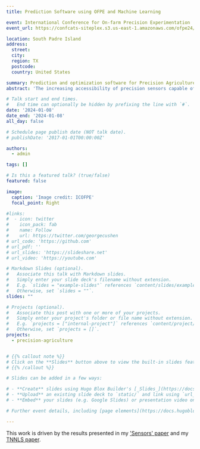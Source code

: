 ```yaml
---
title: Prediction Software using OFPE and Machine Learning

event: International Conference for On-farm Precision Experimentation
event_url: https://confcats-siteplex.s3.us-east-1.amazonaws.com/ofpe24/ICOFPE_2024_Program_aa67d7eab0.pdf

location: South Padre Island
address:
  street: 
  city: 
  region: TX
  postcode: 
  country: United States

summary: Prediction and optimization software for Precision Agriculture.
abstract: 'The increasing accessibility of precision sensors capable of consistently and continuously gathering data from agricultural fields provides an opportunity to develop models that predict critical response variables, including but not limited to crop yield and protein content. Leveraging various machine learning (ML) algorithms, these models are trained to integrate data from On-Farm Precision Experimentation (OFPE), generating site-specific insights into field management responses. In this training session, we will present the prediction tool we have developed as part of the Analytic Engine of the Data-Intensive Farm Management (DIFM) project. This tool incorporates recent and well-known ML algorithms, including Hyper3DNetAQD, convolutional neural networks with late fusion (CNN-LF), random forests, generalized additive models (GAMs), Bayesian linear regression, and standard linear regression. The session outlines the configuration, training, and storing of these models, along with the creation of prediction shapefile maps. Furthermore, we will discuss the quantification of prediction uncertainty through the generation of uncertainty maps based on estimated prediction intervals.'

# Talk start and end times.
#   End time can optionally be hidden by prefixing the line with `#`.
date: '2024-01-08'
date_end: '2024-01-08'
all_day: false

# Schedule page publish date (NOT talk date).
# publishDate: '2017-01-01T00:00:00Z'

authors:
  - admin

tags: []

# Is this a featured talk? (true/false)
featured: false

image:
  caption: 'Image credit: ICOFPE'
  focal_point: Right

#links:
#  - icon: twitter
#    icon_pack: fab
#    name: Follow
#    url: https://twitter.com/georgecushen
# url_code: 'https://github.com'
# url_pdf: ''
# url_slides: 'https://slideshare.net'
# url_video: 'https://youtube.com'

# Markdown Slides (optional).
#   Associate this talk with Markdown slides.
#   Simply enter your slide deck's filename without extension.
#   E.g. `slides = "example-slides"` references `content/slides/example-slides.md`.
#   Otherwise, set `slides = ""`.
slides: ""

# Projects (optional).
#   Associate this post with one or more of your projects.
#   Simply enter your project's folder or file name without extension.
#   E.g. `projects = ["internal-project"]` references `content/project/deep-learning/index.md`.
#   Otherwise, set `projects = []`.
projects:
  - precision-agriculture


# {{% callout note %}}
# Click on the **Slides** button above to view the built-in slides feature.
# {{% /callout %}}

# Slides can be added in a few ways:

# - **Create** slides using Hugo Blox Builder's [_Slides_](https://docs.hugoblox.com/reference/content-types/) feature and link using `slides` parameter in the front matter of the talk file
# - **Upload** an existing slide deck to `static/` and link using `url_slides` parameter in the front matter of the talk file
# - **Embed** your slides (e.g. Google Slides) or presentation video on this page using [shortcodes](https://docs.hugoblox.com/reference/markdown/).

# Further event details, including [page elements](https://docs.hugoblox.com/reference/markdown/) such as image galleries, can be added to the body of this page.

---
```


This work is driven by the results presented in my ['Sensors' paper](/publication/morales-improved-2023) and my [TNNLS paper](/publication/morales-dual-2023).
